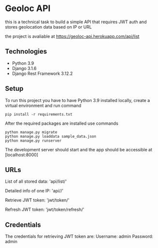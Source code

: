 # Geoloc API
this is a technical task to build a simple API that requires JWT auth and stores geolocation data based on IP or URL

the project is avaliable at https://geoloc-api.herokuapp.com/api/list

## Technologies
* Python 3.9
* Django 3.1.6
* Django Rest Framework 3.12.2

## Setup
To run this project you have to have Python 3.9 installed locally, create a virtual environment and run command

```pip install -r requirements.txt```

After the required packages are installed use commands

```
python manage.py migrate
python manage.py loaddata sample_data.json
python manage.py runserver
``` 

The development server should start and the app should be accessible at [localhost:8000]


## URLs

List of all stored data: 'api/list/'

Detailed info of one IP: 'api/<ip>/'

Retrieve JWT token: 'jwt/token/'

Refresh JWT token: 'jwt/token/refresh/'


## Credentials

The credentials for retrieving JWT token are:
Username: admin
Password: admin
